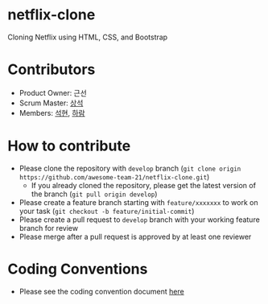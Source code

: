 # netflix-clone
Cloning Netflix using HTML, CSS, and Bootstrap

# Contributors
- Product Owner: 근선
- Scrum Master: [상석](https://github.com/ldss3sang)
- Members: [석현](https://github.com/tktjrgus12), [하람](https://github.com/kharam1436)

# How to contribute
- Please clone the repository with `develop` branch (`git clone origin https://github.com/awesome-team-21/netflix-clone.git`)
  - If you already cloned the repository, please get the latest version of the branch (`git pull origin develop`)
- Please create a feature branch starting with `feature/xxxxxxx` to work on your task (`git checkout -b feature/initial-commit`)
- Please create a pull request to `develop` branch with your working feature branch for review
- Please merge after a pull request is approved by at least one reviewer

# Coding Conventions
- Please see the coding convention document [here](/docs/conventions.md)
